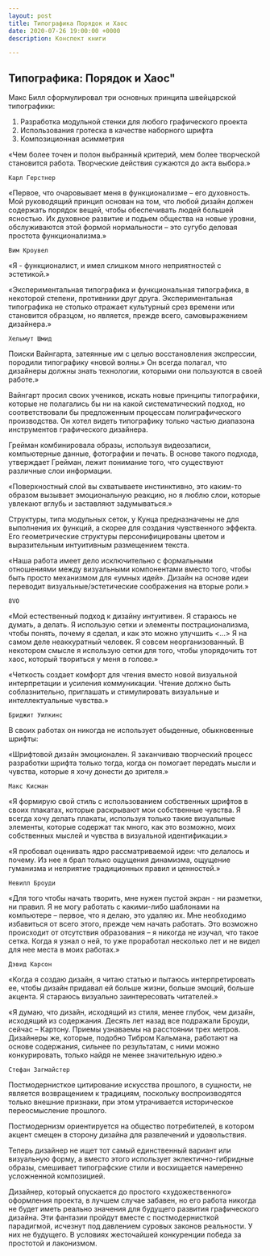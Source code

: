 ```yaml
---
layout: post
title: Типографика Порядок и Хаос
date: 2020-07-26 19:00:00 +0000
description: Конспект книги

---
```

## Типографика: Порядок и Хаос"

Макс Билл сформулировал три основных принципа швейцарской типографики:

1. Разработка модульной стенки для любого графического проекта
2. Использования гротеска в качестве наборного шрифта
3. Композиционная асимметрия

«Чем более точен и полон выбранный критерий, мем более творческой становится работа. Творческие действия сужаются до акта выбора.» 

    Карл Герстнер

«Первое, что очаровывает меня в функционализме – его духовность. Мой руководящий принцип основан на том, что любой дизайн должен содержать порядок вещей, чтобы обеспечивать людей большей ясностью. Их духовное развитие и подьем общества на новые уровни, обслуживаются этой формой нормальности – это сугубо деловая простота функционализма.»

	Вим Кроувел

«Я - функционалист, и имел слишком много неприятностей с эстетикой.»

«Экспериментальная типографика и функциональная типографика, в некоторой степени, противники друг друга. Экспериментальная типографика не столько отражает культурный срез времени или становится образцом, но является, прежде всего, самовыражением дизайнера.»

	Хельмут Шмид

Поиски Вайнгарта, затеянные им с целью восстановления экспрессии, породили типографику «новой волны.» Он всегда полагал, что дизайнеры должны знать технологии, которыми они пользуются в своей работе.»

Вайнгарт просил своих учеников, искать новые принципы типографики, которые не полагались бы ни на какой систематический подход, но соответствовали бы предложенным процессам полиграфического производства. Он хотел видеть типографику только частью диапазона инструментов графического дизайнера.

Грейман комбинировала образы, используя видеозаписи, компьютерные данные, фотографии и печать. В основе такого подхода, утверждает Грейман, лежит понимание того, что существуют различные слои информации.

«Поверхностный слой вы схватываете инстинктивно, это каким-то образом вызывает эмоциональную реакцию, но я люблю слои, которые увлекают вглубь и заставляют задумываться.»

Структуры, типа модульных сеток, у Кунца предназначены не для выполнения их функций, а скорее для создания чувственного эффекта. Его геометрические структуры персонифицированы цветом и выразительным интуитивным размещением текста. 

«Наша работа имеет дело исключительно с формальными отношениями между визуальными компонентами вместо того, чтобы быть просто механизмом для «умных идей». Дизайн на основе идеи переводит визуальные/эстетические соображения на вторые роли.»

	8VO

«Мой естественный подход к дизайну интуитивен. Я стараюсь не думать, а делать. Я использую сетки и элементы пострационализма, чтобы понять, почему я сделал, и как это можно улучшить <…> Я на самом деле неаккуратный человек. Я совсем неорганизованный. В некотором смысле я использую сетки для того, чтобы упорядочить тот хаос, который твориться у меня в голове.»

«Четкость создает комфорт для чтения вместо новой визуальной интерпретации и усиления коммуникации. Чтение должно быть соблазнительно, приглашать и стимулировать визуальные и интеллектуальные чувства.»

	Бриджит Уилкинс

В своих работах он никогда не использует обыденные, обыкновенные шрифты:

«Шрифтовой дизайн эмоционален. Я заканчиваю творческий процесс разработки шрифта только тогда, когда он помогает передать мысли и чувства, которые я хочу донести до зрителя.»

	Макс Кисман

«Я формирую свой стиль с использованием собственных шрифтов в своих плакатах, которые раскрывают мои собственные чувства. Я всегда хочу делать плакаты, используя только такие визуальные элементы, которые содержат так много, как это возможно, моих собственных мыслей и чувства в визуальной идентификации.»

«Я пробовал оценивать ядро рассматриваемой идеи: что делалось и почему. Из нее я брал только ощущения динамизма, ощущение гуманизма и неприятие традиционных правил и ценностей.»

	Невилл Броуди

«Для того чтобы начать творить, мне нужен пустой экран - ни разметки, ни правил. Я не могу работать с какими-либо шаблонами на компьютере – первое, что я делаю, это удаляю их. Мне необходимо избавиться от всего этого, прежде чем начать работать. Это возможно происходит от отсутствия образования – я никогда не изучал, что такое сетка. Когда я узнал о ней, то уже проработал несколько лет и не видел для нее места в моих работах.»

	Дэвид Карсон

«Когда я создаю дизайн, я читаю статью и пытаюсь интерпретировать ее, чтобы дизайн придавал ей больше жизни, больше эмоций, больше акцента. Я стараюсь визуально заинтересовать читателей.»

«Я думаю, что дизайн, исходящий из стиля, менее глубок, чем дизайн, исходящий из содержания. Десять лет назад все подражали Броуди, сейчас – Картону. Приемы узнаваемы на расстоянии трех метров. Дизайнеры же, которые, подобно Тибром Кальмана, работают на основе содержания, сильнее по результатам, с ними можно конкурировать, только найдя не менее значительную идею.»

	Стефан Загмайстер

Постмодернисткое цитирование искусства прошлого, в сущности, не является возвращением к традициям, поскольку воспроизводятся только внешние признаки, при этом утрачивается историческое переосмысление прошлого.

Постмодернизм ориентируется на общество потребителей, в котором акцент смещен в сторону дизайна для развлечений и удовольствия. 

Теперь дизайнер не ищет тот самый единственный вариант или визуальную форму, а вместо этого использует эклектично-гибридные образы, смешивает типографские стили и восхищается намеренно усложненной композицией.

Дизайнер, который опускается до простого «художественного» оформления проекта, в лучшем случае забавен, но его работа никогда не будет иметь реально значения для будущего развития графического дизайна. Эти фантазии пройдут вместе с постмодернисткой парадигмой, исчезнут под давлением суровых законов реальности. У них не будущего. В условиях жесточайшей конкуренции победа за простотой и лаконизмом.